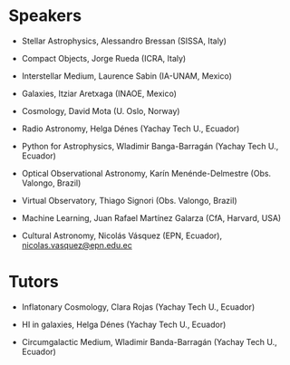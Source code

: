 # Speakers

- Stellar Astrophysics, Alessandro Bressan (SISSA, Italy)

- Compact Objects, Jorge Rueda (ICRA, Italy)
  
- Interstellar Medium, Laurence Sabin (IA-UNAM, Mexico)
  
- Galaxies, Itziar Aretxaga (INAOE, Mexico)

- Cosmology, David Mota (U. Oslo, Norway)

- Radio Astronomy, Helga Dénes (Yachay Tech U., Ecuador)

- Python for Astrophysics, Wladimir Banga-Barragán (Yachay Tech U., Ecuador)

- Optical Observational Astronomy, Karín Menénde-Delmestre (Obs. Valongo, Brazil)
  
- Virtual Observatory, Thiago Signori (Obs. Valongo, Brazil)

- Machine Learning, Juan Rafael Martínez Galarza (CfA, Harvard, USA)

- Cultural Astronomy, Nicolás Vásquez (EPN, Ecuador), nicolas.vasquez@epn.edu.ec

# Tutors

- Inflatonary Cosmology, Clara Rojas (Yachay Tech U., Ecuador)
  
- HI in galaxies, Helga Dénes (Yachay Tech U., Ecuador)
  
- Circumgalactic Medium, Wladimir Banda-Barragán (Yachay Tech U., Ecuador)
